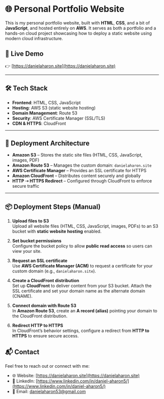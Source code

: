 # 🌐 Personal Portfolio Website

This is my personal portfolio website, built with **HTML**, **CSS**, and a bit of **JavaScript**, and hosted entirely on **AWS**. It serves as both a portfolio and a hands-on cloud project showcasing how to deploy a static website using modern cloud infrastructure.

## 🔗 Live Demo

👉 [https://danielaharon.site](https://danielaharon.site)

---

## 🛠 Tech Stack

- **Frontend**: HTML, CSS, JavaScript  
- **Hosting**: AWS S3 (static website hosting)  
- **Domain Management**: Route 53  
- **Security**: AWS Certificate Manager (SSL/TLS)  
- **CDN & HTTPS**: CloudFront  

---

## 🚀 Deployment Architecture

- **Amazon S3** – Stores the static site files (HTML, CSS, JavaScript, images, PDF)
- **Amazon Route 53** – Manages the custom domain: `danielaharon.site`
- **AWS Certificate Manager** – Provides an SSL certificate for HTTPS
- **Amazon CloudFront** – Distributes content securely and globally
- **HTTP ➝ HTTPS Redirect** – Configured through CloudFront to enforce secure traffic

---


## 📦 Deployment Steps (Manual)

1. **Upload files to S3**  
   Upload all website files (HTML, CSS, JavaScript, images, PDFs) to an S3 bucket with **static website hosting** enabled.

2. **Set bucket permissions**  
   Configure the bucket policy to allow **public read access** so users can view your site.

3. **Request an SSL certificate**  
   Use **AWS Certificate Manager (ACM)** to request a certificate for your custom domain (e.g., `danielaharon.site`).

4. **Create a CloudFront distribution**  
   Set up **CloudFront** to deliver content from your S3 bucket. Attach the SSL certificate and set your domain name as the alternate domain (CNAME).

5. **Connect domain with Route 53**  
   In **Amazon Route 53**, create an **A record (alias)** pointing your domain to the CloudFront distribution.

6. **Redirect HTTP to HTTPS**  
   In CloudFront’s behavior settings, configure a redirect from **HTTP to HTTPS** to ensure secure access.

## 📬 Contact

Feel free to reach out or connect with me:

- 🌐 Website: [https://danielaharon.site](https://danielaharon.site)
- 💼 LinkedIn: [https://www.linkedin.com/in/daniel-aharon5/](https://www.linkedin.com/in/daniel-aharon5/)
- 📧 Email: danielaharon53@gmail.com
